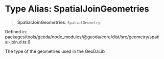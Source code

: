 # Type Alias: SpatialJoinGeometries

> **SpatialJoinGeometries**: `SpatialGeometry`

Defined in: packages/tools/geoda/node\_modules/@geoda/core/dist/src/geometry/spatial-join.d.ts:6

The type of the geometries used in the GeoDaLib
